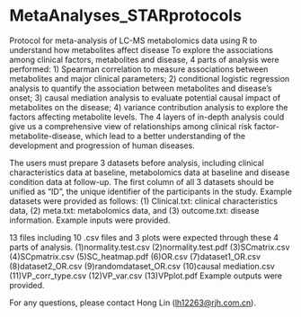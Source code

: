# MetaAnalyses_STARprotocols
Protocol for meta-analysis of LC-MS metabolomics data using R to understand how metabolites affect disease
To explore the associations among clinical factors, metabolites and disease, 4 parts of analysis were performed: 1) Spearman correlation to measure associations between metabolites and major clinical parameters; 2) conditional logistic regression analysis to quantify the association between metabolites and disease’s onset; 3) causal mediation analysis to evaluate potential causal impact of metabolites on the disease; 4) variance contribution analysis to explore the factors affecting metabolite levels. The 4 layers of in-depth analysis could give us a comprehensive view of relationships among clinical risk factor-metabolite-disease, which lead to a better understanding of the development and progression of human diseases.

The users must prepare 3 datasets before analysis, including clinical characteristics data at baseline, metabolomics data at baseline and disease condition data at follow-up. The first column of all 3 datasets should be unified as “ID”, the unique identifier of the participants in the study. Example datasets were provided as follows: 
(1) Clinical.txt: clinical characteristics data, 
(2) meta.txt: metabolomics data, and 
(3) outcome.txt: disease information. 
Example inputs were provided.

13 files including 10 .csv files and 3 plots  were expected through these 4 parts of analysis. 
(1)normality.test.csv 
(2)normality.test.pdf 
(3)SCmatrix.csv
(4)SCpmatrix.csv
(5)SC_heatmap.pdf
(6)OR.csv
(7)dataset1_OR.csv
(8)dataset2_OR.csv
(9)randomdataset_OR.csv
(10)causal mediation.csv
(11)VP_corr_type.csv
(12)VP_var.csv
(13)VPplot.pdf
Example outputs were provided.

For any questions, please contact Hong Lin (lh12263@rjh.com.cn).
